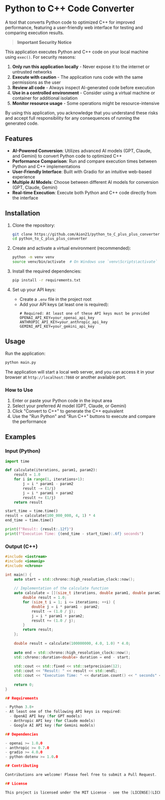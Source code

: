 # Python to C++ Code Converter

A tool that converts Python code to optimized C++ for improved performance, featuring a user-friendly web interface for testing and comparing execution results.

> **Important Security Notice**

This application executes Python and C++ code on your local machine using `exec()`. For security reasons:

1. **Only run this application locally** - Never expose it to the internet or untrusted networks
2. **Execute with caution** - The application runs code with the same permissions as the user
3. **Review all code** - Always inspect AI-generated code before execution
4. **Use in a controlled environment** - Consider using a virtual machine or container for additional isolation
5. **Monitor resource usage** - Some operations might be resource-intensive

By using this application, you acknowledge that you understand these risks and accept full responsibility for any consequences of running the generated code.

## Features

- **AI-Powered Conversion**: Utilizes advanced AI models (GPT, Claude, and Gemini) to convert Python code to optimized C++
- **Performance Comparison**: Run and compare execution times between Python and C++ implementations
- **User-Friendly Interface**: Built with Gradio for an intuitive web-based experience
- **Multiple AI Models**: Choose between different AI models for conversion (GPT, Claude, Gemini)
- **Real-time Execution**: Execute both Python and C++ code directly from the interface

## Installation

1. Clone the repository:
   ```bash
   git clone https://github.com/Aion21/python_to_C_plus_plus_converter.git
   cd python_to_C_plus_plus_converter
   ```

2. Create and activate a virtual environment (recommended):
   ```bash
   python -m venv venv
   source venv/bin/activate  # On Windows use `venv\Scripts\activate`
   ```

3. Install the required dependencies:
   ```bash
   pip install -r requirements.txt
   ```

4. Set up your API keys:
   - Create a `.env` file in the project root
   - Add your API keys (at least one is required):
     ```
     # Required: At least one of these API keys must be provided
     OPENAI_API_KEY=your_openai_api_key
     ANTHROPIC_API_KEY=your_anthropic_api_key
     GEMINI_API_KEY=your_gemini_api_key
     ```

## Usage

Run the application:
```bash
python main.py
```

The application will start a local web server, and you can access it in your browser at `http://localhost:7860` or another available port.

### How to Use

1. Enter or paste your Python code in the input area
2. Select your preferred AI model (GPT, Claude, or Gemini)
3. Click "Convert to C++" to generate the C++ equivalent
4. Use the "Run Python" and "Run C++" buttons to execute and compare the performance

## Examples

### Input (Python)
```python
import time

def calculate(iterations, param1, param2):
    result = 1.0
    for i in range(1, iterations+1):
        j = i * param1 - param2
        result -= (1/j)
        j = i * param1 + param2
        result += (1/j)
    return result

start_time = time.time()
result = calculate(100_000_000, 4, 1) * 4
end_time = time.time()

print(f"Result: {result:.12f}")
print(f"Execution Time: {(end_time - start_time):.6f} seconds")
```

### Output (C++)
```cpp
#include <iostream>
#include <iomanip>
#include <chrono>

int main() {
    auto start = std::chrono::high_resolution_clock::now();
    
    // Implementation of the calculate function
    auto calculate = [](size_t iterations, double param1, double param2) {
        double result = 1.0;
        for (size_t i = 1; i <= iterations; ++i) {
            double j = i * param1 - param2;
            result -= (1.0 / j);
            j = i * param1 + param2;
            result += (1.0 / j);
        }
        return result;
    };
    
    double result = calculate(100000000, 4.0, 1.0) * 4.0;
    
    auto end = std::chrono::high_resolution_clock::now();
    std::chrono::duration<double> duration = end - start;
    
    std::cout << std::fixed << std::setprecision(12);
    std::cout << "Result: " << result << std::endl;
    std::cout << "Execution Time: " << duration.count() << " seconds" << std::endl;
    
    return 0;
}

## Requirements

- Python 3.8+
- At least one of the following API keys is required:
  - OpenAI API key (for GPT models)
  - Anthropic API key (for Claude models)
  - Google AI API key (for Gemini models)

## Dependencies

- openai >= 1.0.0
- anthropic >= 0.7.0
- gradio >= 4.0.0
- python-dotenv >= 1.0.0

## Contributing

Contributions are welcome! Please feel free to submit a Pull Request.

## License

This project is licensed under the MIT License - see the [LICENSE](LICENSE) file for details.
